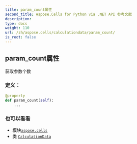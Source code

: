 ```yaml
---
title: param_count属性
second_title: Aspose.Cells for Python via .NET API 参考文献
description:
type: docs
weight: 110
url: /zh/aspose.cells/calculationdata/param_count/
is_root: false
---
```

## param_count属性

获取参数个数
### 定义：
```python
@property
def param_count(self):
    ...
```

### 也可以看看
* 模块[`aspose.cells`](../../)
* 类 [`CalculationData`](/cells/python-net/zh/aspose.cells/calculationdata)
